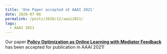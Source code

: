 ```yaml
---
title: 'One Paper accepted at AAAI 2021'
date: 2020-07-06
permalink: /posts/2020/12/aaai2021/
tags:
  - AAAI 2021
---
```


Our paper <b>[Policy Optimization as Online Learning with Mediator Feedback](/publication/0011-2021-Policy-Optimization-as-Online-Learning-with-Mediator-Feedback)</b> has been accepted for publication in AAAI 2021!
